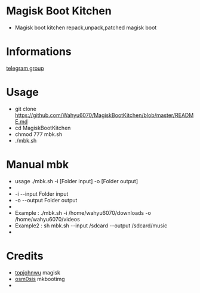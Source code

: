 # Magisk Boot Kitchen
- Magisk boot kitchen repack,unpack,patched magisk boot 
# Informations
[telegram group](www.t.me/wahyu6070group)

# Usage
- git clone https://github.com/Wahyu6070/MagiskBootKitchen/blob/master/README.md
- cd MagiskBootKitchen
- chmod 777 mbk.sh
- ./mbk.sh

# Manual mbk
- usage ./mbk.sh -i [Folder input] -o [Folder output]
-
- -i --input     Folder input
- -o --output    Folder output
-
- Example  : ./mbk.sh -i /home/wahyu6070/downloads -o /home/wahyu6070/videos
- Example2 : sh mbk.sh --input /sdcard --output /sdcard/music
-
# Credits
- [topjohnwu](https://github.com/topjohnwu/Magisk) magisk
- [osm0sis](https://github.com/osm0sis/mkbootimg) mkbootimg
-
